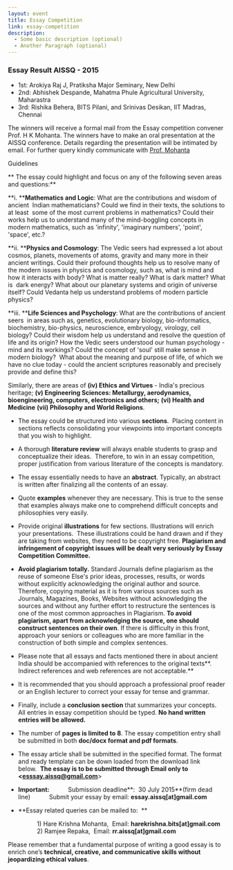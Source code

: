 ```yaml
---
layout: event
title: Essay Competition
link: essay-competition
description:
  - Some basic description (optional)
  - Another Paragraph (optional)
---
```


<p class="highlight"></p>

### Essay Result AISSQ - 2015

- 1st: Arokiya Raj J, Pratiksha Major Seminary, New Delhi
- 2nd: Abhishek Despande, Mahatma Phule Agricultural University, Maharastra
- 3rd: Rishika Behera, BITS Pilani, and Srinivas Desikan, IIT Madras, Chennai 

The winners will receive a formal mail from the Essay competition convener Prof. H K Mohanta. The winners have to make an oral presentation at the AISSQ conference. Details regarding the presentation will be intimated by email. For further query kindly communicate with [Prof. Mohanta](mailto:harekrishna.bits[at]gmail.com)



Guidelines                                               

**
The essay could highlight and focus on any of the following seven areas and questions:**

**i. ****Mathematics and Logic**: What are the contributions and wisdom of ancient  Indian mathematicians? Could we find in their texts, the solutions to at least  some of the most current problems in mathematics? Could their works help us to understand many of the mind-boggling concepts in modern mathematics, such as 'infinity', 'imaginary numbers', 'point', 'space', etc.?

**ii. ****Physics and Cosmology**: The Vedic seers had expressed a lot about  cosmos, planets, movements of atoms, gravity and many more in their ancient writings. Could their profound thoughts help us to resolve many of the modern issues in physics and cosmology, such as, what is mind and how it interacts with body? What is matter really? What is dark matter? What is  dark energy? What about our planetary systems and origin of universe itself? Could Vedanta help us understand problems of modern particle  physics?

**iii. ****Life Sciences and Psychology**: What are the contributions of ancient seers  in areas such as, genetics, evolutionary biology, bio-informatics, biochemistry, bio-physics, neuroscience, embryology, virology, cell biology? Could their wisdom help us understand and resolve the question of life and its origin? How the Vedic seers understood our human psychology -mind and its workings? Could the concept of 'soul' still make sense in modern biology?  What about the meaning and purpose of life, of which we have no clue today - could the ancient scriptures reasonably and precisely provide and define this?

Similarly, there are areas of **(iv) Ethics and Virtues** - India's precious heritage; **(v) Engineering Sciences: Metallurgy, aerodynamics, bioengineering, computers, electronics and others;** **(vi) Health and Medicine** **(vii) Philosophy and World Religions**. 


- The essay could be structured into various **sections**.  Placing content in sections reflects consolidating your viewpoints into important concepts that you wish to highlight.        

- A thorough **literature review** will always enable students to grasp and conceptualize their ideas.  Therefore, to win in an essay competition, proper justification from various literature of the concepts is mandatory.

- The essay essentially needs to have an **abstract**. Typically, an abstract is written after finalizing all the contents of an essay.

- Quote **examples** whenever they are necessary. This is true to the sense that examples always make one to comprehend difficult concepts and philosophies very easily.

- Provide original **illustrations** for few sections. Illustrations will enrich your presentations.  These illustrations could be hand drawn and if they are taking from websites, they need to be copyright free. **Plagiarism and infringement of copyright issues will be dealt very seriously by Essay Competition Committee.**

- **Avoid plagiarism totally.** Standard Journals define plagiarism as the reuse of someone Else's prior ideas, processes, results, or words without explicitly acknowledging the original author and source. Therefore, copying material as it is from various sources such as Journals, Magazines, Books, Websites without acknowledging the sources and without any further effort to restructure the sentences is one of the most common approaches in Plagiarism. **To avoid plagiarism, apart from acknowledging the source, one should construct sentences on their own**. If there is difficulty in this front, approach your seniors or colleagues who are more familiar in the construction of both simple and complex sentences.

- Please note that all essays and facts mentioned there in about ancient India should be accompanied with references to the original texts**. Indirect references and web references are not acceptable.**

- It is recommended that you should approach a professional proof reader or an English lecturer to correct your essay for tense and grammar.

- Finally, include a **conclusion section** that summarizes your concepts.  All entries in essay competition should be typed. **No hand written entries will be allowed.**

- The number of **pages is limited to 8**. The essay competition entry shall be submitted in both **doc/docx format and pdf formats**.

- The essay article shall be submitted in the specified format. The format and ready template can be down loaded from the download link below.  **The essay is to be submitted through Email only to &lt;esssay.aissq@gmail.com**&gt;

- **Important:**
          Submission deadline**:  30 July 2015**(firm dead line)
          Submit your essay by email: **essay.aissq[at]gmail.com**

- **Essay related queries can be mailed to:  **

                 1) Hare Krishna Mohanta,  Email: **harekrishna.bits[at]gmail.com**
                 2) Ramjee Repaka,  Email: **rr.aissq[at]gmail.com**                           

Please remember that a fundamental purpose of writing a good essay is to enrich one’s **technical, creative, and communicative skills without jeopardizing ethical values**.
